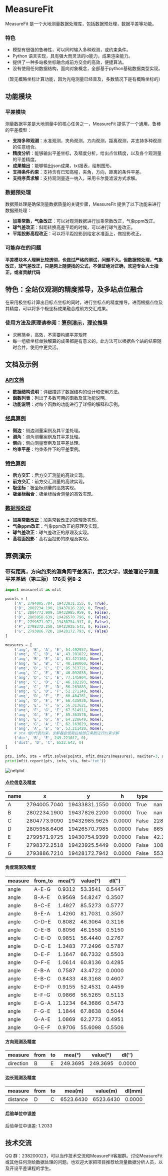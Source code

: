 # MeasureFit
MeasureFit 是一个大地测量数据处理库，包括数据预处理，数据平差等功能。

### 特色
* 模型有很强的鲁棒性，可以同时输入多种观测，或约束条件。
* Python 语言实现，具有强大而灵活的io能力，成果渲染能力。
* 提供了一种多站极坐标融合成前方交会的高效，便捷算法。
* 没有使用任何数据结构，面向对象概念，全部基于python基础数据类型实现。

（暂无概略坐标计算功能，因为光电测量已经普及，多数情况下是有概略坐标的）

## 功能模块

### 平差模块
测量数据平差是大地测量中的核心任务之一，MeasureFit 提供了一个通用，鲁棒的平差模型：

* **支持多种观测**：水准观测，夹角观测，方向观测，距离观测，并支持多种观测的任意组合。
* **精度分析**：能够输出平差坐标，及精度分析，给出点位精度，以及各个观测量的平差精度。
* **成果输出**：能够输出json成果，txt报表，绘制图形。
* **支持条件约束**：支持含有已知高程，夹角，方向，距离的条件平差。
* **支持序贯求解**：支持观测量逐一纳入，采用卡尔曼滤波方式求解。

### 数据预处理
数据预处理是确保测量数据质量的关键步骤，MeasureFit 提供了以下功能来进行数据预处理：

* **加乘常数，气象改正**：可以对观测数据进行加乘常数改正，气象ppm改正。
* **球气差改正**：斜距转换高差平距的时候，可以进行球气差改正。
* **平距投影高程改正**：可以将平距投影到给定水准面上，做投影改正。

### 可能存在的问题
**平差模块本人理解比较透彻，也做过严格的测试，问题不大。但数据预处理，气象改正，球气差改正，只是网上随便找的公式，不保证绝对正确，欢迎专业人士指正，或者贡献代码**

## 特色：全站仪观测的精度推导，及多站点位融合
在采用极坐标计算出目标点坐标的同时，进行坐标点的精度推导。进而根据点位及其精度，可以将多个极坐标成果融合成前方交汇成果。
### 使用方法及原理请参阅：[算例演示](doc/utility.md)，[理论推导](doc/polarmerge.md)

* 求解简单，高效，不需要构建平差矩阵
* 每一组极坐标单独解算的成果都是有意义的，此方法可以根据各个站的结果随时合并，使用中更灵活。
  
## 文档及示例

### [API文档](doc/api.md)
- **数据结构说明**：详细描述了数据结构的设计和使用方法。
- **函数列表**：列出了多数可用的函数及其功能说明。
- **功能说明**：对每个函数的功能进行了详细的解释和示例。

### [经典算例](doc/classical.md)
- **侧边**：侧边测量案例及其平差处理。
- **测角**：测角测量案例及其平差处理。
- **侧向**：侧向测量案例及其平差处理。
- **约束平差**：约束条件下的平差案例。

### [特色算例](doc/utility.md)
- **后方交汇**：后方交汇测量的高效实现。
- **前方交汇**：前方交汇测量的高效实现。
- **极坐标**：极坐标测量的高效实现。
- **极坐标融合**：极坐标融合测量的高效实现。

### [数据预处理](doc/transform.md)
- **加乘常数改正**：加乘常数改正的原理及实现。
- **气象ppm改正**：气象ppm改正的原理及实现。
- **球气差改正**：球气差改正的原理及实现。
- **高程面投影**：高程面投影的原理及实现。

## 算例演示
### 带有距离，方向约束的测角网平差演示，武汉大学，误差理论于测量平差基础（第三版） 176页 例8-2
```python
import measurefit as mfit

points = [
    ('A', 2794005.704, 19433831.155, 0, True),
    ('B', 2802234.190, 19437826.220, 0, True),
    ('C', 2804773.909, 19432985.959, 0, False),
    ('D', 2805958.639, 19426570.796, 0, False),
    ('E', 2799571.971, 19430754.937, 0, False),
    ('F', 2798372.250, 19423925.543, 0, False),
    ('G', 2793886.720, 19428172.793, 0, False)
]

measures = [
    ('ang', 'B', 'A', 'E', 54.492957, None),
    ('ang', 'E', 'B', 'A', 43.281822, None),
    ('ang', 'B', 'E', 'A', 81.421162, None),
    ('ang', 'E', 'B', 'C', 48.190060, None),
    ('ang', 'B', 'C', 'E', 85.313721, None),
    ('ang', 'C', 'E', 'B', 46.092035, None),
    ('ang', 'D', 'C', 'E', 77.145904, None),
    ('ang', 'C', 'D', 'E', 46.182193, None),
    ('ang', 'C', 'E', 'D', 56.263883, None),
    ('ang', 'E', 'D', 'F', 52.271149, None),
    ('ang', 'D', 'F', 'E', 60.484761, None),
    ('ang', 'D', 'E', 'F', 66.435930, None),
    ('ang', 'E', 'F', 'G', 56.313621, None),
    ('ang', 'F', 'G', 'E', 67.514911, None),
    ('ang', 'G', 'E', 'F', 55.363570, None),
    ('ang', 'E', 'G', 'A', 64.220649, None),
    ('ang', 'G', 'A', 'E', 62.163629, None),
    ('ang', 'A', 'E', 'G', 53.211420, None),
    # sta 给0代表约束，求解器会使用拉格朗日乘数进行约束求解
    ('dir', 'B', 'E', 249.221017, 0),
    ('dist', 'D', 'C', 6523.643, 0)
]

pts, info, sta = mfit.solve(points, mfit.dms2rs(measures), maxiter=3, accu=0.1, db=3, dk=1, lw=1)
print(mfit.report(pts, info, sta, fmt='txt'))
```

![netplot](https://github.com/user-attachments/assets/22ed6d03-71c1-4a4d-9fe8-c002efb7ec0c)

#### 点位信息及精度

| name | x            | y            | h     | type  | dxx       | dxy       | dyy       | dhh   |
|------|--------------|--------------|-------|-------|-----------|-----------|-----------|-------|
| A    | 2794005.7040 | 19433831.1550| 0.0000| True  | nan       | nan       | nan       | nan   |
| B    | 2802234.1900 | 19437826.2200| 0.0000| True  | nan       | nan       | nan       | nan   |
| C    | 2804773.9090 | 19432985.9625| 0.0000| False | 228.7628  | -35.5405  | 803.2532  | nan   |
| D    | 2805958.6406 | 19426570.7985| 0.0000| False | 865.9464  | 614.1075  | 1021.4715 | nan   |
| E    | 2799571.9725 | 19430754.9399| 0.0000| False | 42.2697   | 112.2752  | 298.2211  | nan   |
| F    | 2798372.2518 | 19423925.5449| 0.0000| False | 1084.6409 | 126.6167  | 995.1667  | nan   |
| G    | 2793886.7210 | 19428172.7942| 0.0000| False | 553.7872  | 47.2277   | 504.4942  | nan   |

#### 角度观测及精度

| measure | from_to | mea(°) | value(°) | dl(″) |
|---------|---------|--------|----------|-------|
| angle   | A-E-G   | 0.9312 | 53.3541  | 0.5447|
| angle   | B-A-E   | 0.9569 | 54.8247  | 0.3507|
| angle   | B-C-E   | 1.4927 | 85.5273  | 0.5777|
| angle   | B-E-A   | 1.4260 | 81.7031  | 0.3507|
| angle   | C-D-E   | 0.8082 | 46.3064  | 0.3116|
| angle   | C-E-B   | 0.8056 | 46.1558  | 0.5150|
| angle   | C-E-D   | 0.9851 | 56.4440  | 0.2767|
| angle   | D-C-E   | 1.3483 | 77.2496  | 0.5787|
| angle   | D-E-F   | 1.1647 | 66.7332  | 0.5503|
| angle   | D-F-E   | 1.0614 | 60.8136  | 0.4285|
| angle   | E-B-A   | 0.7587 | 43.4722  | 0.0000|
| angle   | E-B-C   | 0.8433 | 48.3168  | 0.4607|
| angle   | E-D-F   | 0.9155 | 52.4531  | 0.4459|
| angle   | E-F-G   | 0.9866 | 56.5265  | 0.5113|
| angle   | E-G-A   | 1.1234 | 64.3686  | 0.5473|
| angle   | F-G-E   | 1.1844 | 67.8638  | 0.5044|
| angle   | G-A-E   | 1.0869 | 62.2773  | 0.4951|
| angle   | G-E-F   | 0.9706 | 55.6098  | 0.5506|

#### 方向观测及精度

| measure  | from | to   | mea(°) | value(°) | dl(″) |
|----------|------|------|--------|----------|-------|
| direction| B    | E    | 249.3695| 249.3695 | 0.0000|

#### 边长观测及精度

| measure | from | to   | mea(m)   | value(m)  | dl(mm) |
|---------|------|------|----------|-----------|--------|
| distance| D    | C    | 6523.6430| 6523.6430 | 0.0000|

#### 后验单位中误差

后验单位中误差: 1.2033

## 技术交流
QQ 群：238200023，可以当作技术交流和MeasureFit客服群。讨论MeasureFit或其他任何测绘数据处理的问题。也欢迎大家把项目推荐给测量数据分析人员，以及开设平差课程的学生。